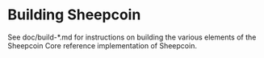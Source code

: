 Building Sheepcoin
================

See doc/build-*.md for instructions on building the various
elements of the Sheepcoin Core reference implementation of Sheepcoin.
